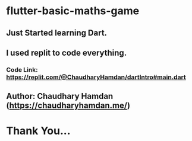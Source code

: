 # flutter-basic-maths-game
## Just Started learning Dart.
## I used replit to code everything.
### Code Link: https://replit.com/@ChaudharyHamdan/dartIntro#main.dart
## Author: Chaudhary Hamdan (https://chaudharyhamdan.me/)
# Thank You...
